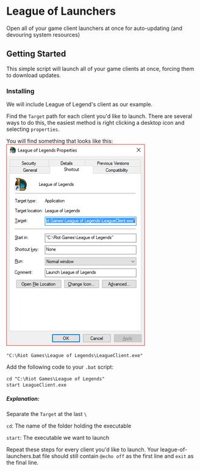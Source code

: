 # League of Launchers

Open all of your game client launchers at once for auto-updating (and devouring system resources)

## Getting Started

This simple script will launch all of your game clients at once, forcing them to download updates.

### Installing
We will include League of Legend's client as our example.

Find the `Target` path for each client you'd like to launch.  There are several ways to do this, the easiest method is right clicking a desktop icon and selecting `properties`.

You will find something that looks like this:
![league of legends properties](https://github.com/benzingerb1/league-of-launchers/blob/master/find_target.png?raw=true)

```
"C:\Riot Games\League of Legends\LeagueClient.exe"
```

Add the following code to your `.bat` script:
```
cd "C:\Riot Games\League of Legends"
start LeagueClient.exe
```

##### Explanation:

Separate the `Target` at the last `\`

`cd`: The name of the folder holding the executable

`start`: The executable we want to launch

Repeat these steps for every client you'd like to launch.  Your league-of-launchers.bat file should still contain `@echo off` as the first line and `exit` as the final line.

